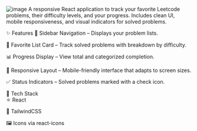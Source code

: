 ![image](https://github.com/user-attachments/assets/d18521cc-1816-4f0c-97cc-07a4eeb6f5ac)
A responsive React application to track your favorite Leetcode problems, their difficulty levels, and your progress. Includes clean UI, mobile responsiveness, and visual indicators for solved problems.

✨ Features
📂 Sidebar Navigation – Displays your problem lists.

🌟 Favorite List Card – Track solved problems with breakdown by difficulty.

📊 Progress Display – View total and categorized completion.

📱 Responsive Layout – Mobile-friendly interface that adapts to screen sizes.

✅ Status Indicators – Solved problems marked with a check icon.

🧱 Tech Stack <br/>
⚛️ React

🎨 TailwindCSS

🖼️ Icons via react-icons
